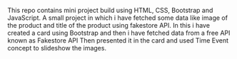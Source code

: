 This repo contains mini project build using HTML, CSS, Bootstrap and JavaScript.
A small project in which i have fetched some data like image of the product and title of the product using fakestore API.
In this i have created a card using Bootstrap 
and then i have fetched data from a free API known as Fakestore API
Then presented it in the card and used Time Event concept to slideshow the images.
